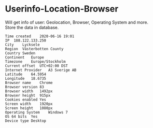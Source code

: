 # Userinfo-Location-Browser
Will get info of user: Geolocation, Browser, Operating System and more. Store the data in database.
```
Time created	2020-06-16 19:01
IP	188.122.133.250
City	Lycksele
Region	Västerbotten County
Country	Sweden
Continent	Europe
Timezone	Europe/Stockholm
Current offset	UTC+02:00 DST
Internet Provider	A3 Sverige AB
Latitude	64.5954
Longitude	18.6735
Browser name	Chrome
Browser version	83
Browser width	1492px
Browser height	915px
Cookies enabled	Yes
Screen width	1920px
Screen height	1080px
Operating System 	Windows 7
OS 64 bits	Yes
Device type	Desktop
```
